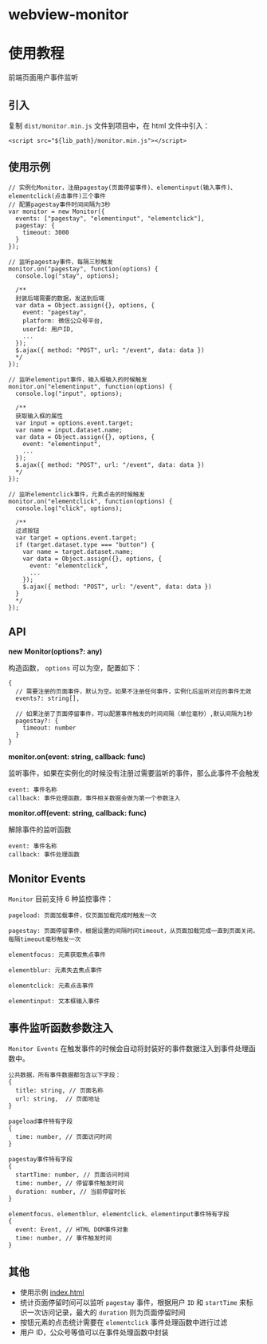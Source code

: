 # webview-monitor
# 使用教程

前端页面用户事件监听

## 引入

复制 `dist/monitor.min.js` 文件到项目中，在 html 文件中引入：

```
<script src="${lib_path}/monitor.min.js"></script>
```

## 使用示例

```
// 实例化Monitor，注册pagestay(页面停留事件)、elementinput(输入事件)、elementclick(点击事件)三个事件
// 配置pagestay事件时间间隔为3秒
var monitor = new Monitor({
  events: ["pagestay", "elementinput", "elementclick"],
  pagestay: {
    timeout: 3000
  }
});

// 监听pagestay事件，每隔三秒触发
monitor.on("pagestay", function(options) {
  console.log("stay", options);

  /**
  封装后端需要的数据，发送到后端
  var data = Object.assign({}, options, {
    event: "pagestay",
    platform: 微信公众号平台,
    userId: 用户ID,
    ...
  });
  $.ajax({ method: "POST", url: "/event", data: data })
  */
});

// 监听elementiput事件，输入框输入的时候触发
monitor.on("elementinput", function(options) {
  console.log("input", options);

  /**
  获取输入框的属性
  var input = options.event.target;
  var name = input.dataset.name;
  var data = Object.assign({}, options, {
    event: "elementinput",
    ...
  });
  $.ajax({ method: "POST", url: "/event", data: data })
  */
});

// 监听elementclick事件，元素点击的时候触发
monitor.on("elementclick", function(options) {
  console.log("click", options);

  /**
  过滤按钮
  var target = options.event.target;
  if (target.dataset.type === "button") {
    var name = target.dataset.name;
    var data = Object.assign({}, options, {
      event: "elementclick",
      ...
    });
    $.ajax({ method: "POST", url: "/event", data: data })
  }
  */
});
```

## API

**new Monitor(options?: any)**

构造函数， `options` 可以为空，配置如下：

```
{
  // 需要注册的页面事件，默认为空。如果不注册任何事件，实例化后监听对应的事件无效
  events?: string[],

  // 如果注册了页面停留事件，可以配置事件触发的时间间隔（单位毫秒）,默认间隔为1秒
  pagestay?: {
    timeout: number
  }
}
```

**monitor.on(event: string, callback: func)**

监听事件，如果在实例化的时候没有注册过需要监听的事件，那么此事件不会触发

```
event: 事件名称
callback: 事件处理函数，事件相关数据会做为第一个参数注入
```

**monitor.off(event: string, callback: func)**

解除事件的监听函数

```
event: 事件名称
callback: 事件处理函数
```

## Monitor Events

`Monitor` 目前支持 6 种监控事件：

```
pageload: 页面加载事件，仅页面加载完成时触发一次

pagestay: 页面停留事件，根据设置的间隔时间timeout，从页面加载完成一直到页面关闭，每隔timeout毫秒触发一次

elementfocus: 元素获取焦点事件

elementblur: 元素失去焦点事件

elementclick: 元素点击事件

elementinput: 文本框输入事件
```

## 事件监听函数参数注入

`Monitor Events` 在触发事件的时候会自动将封装好的事件数据注入到事件处理函数中。

```
公共数据，所有事件数据都包含以下字段：
{
  title: string, // 页面名称
  url: string,  // 页面地址
}

pageload事件特有字段
{
  time: number, // 页面访问时间
}

pagestay事件特有字段
{
  startTime: number, // 页面访问时间
  time: number, // 停留事件触发时间
  duration: number, // 当前停留时长
}

elementfocus、elementblur、elementclick、elementinput事件特有字段
{
  event: Event, // HTML DOM事件对象
  time: number, // 事件触发时间
}
```

## 其他

- 使用示例 [index.html](./index.html)
- 统计页面停留时间可以监听 `pagestay` 事件，根据用户 `ID` 和 `startTime` 来标识一次访问记录，最大的 `duration` 则为页面停留时间
- 按钮元素的点击统计需要在 `elementclick` 事件处理函数中进行过滤
- 用户 ID，公众号等值可以在事件处理函数中封装
